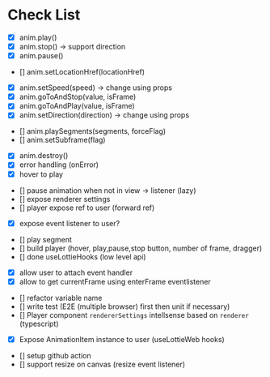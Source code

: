 # Check List

- [x] anim.play()
- [x] anim.stop() -> support direction
- [x] anim.pause()
- [] anim.setLocationHref(locationHref)
- [x] anim.setSpeed(speed) -> change using props
- [x] anim.goToAndStop(value, isFrame)
- [x] anim.goToAndPlay(value, isFrame)
- [x] anim.setDirection(direction) -> change using props
- [] anim.playSegments(segments, forceFlag)
- [] anim.setSubframe(flag)
- [x] anim.destroy()
- [x] error handling (onError)
- [x] hover to play
- [] pause animation when not in view -> listener (lazy)
- [] expose renderer settings
- [] player expose ref to user (forward ref)
- [x] expose event listener to user?
- [] play segment
- [] build player (hover, play,pause,stop button, number of frame, dragger)
- [] done useLottieHooks (low level api)
- [x] allow user to attach event handler
- [x] allow to get currentFrame using enterFrame eventlistener
- [] refactor variable name
- [] write test (E2E (multiple browser) first then unit if necessary)
- [] Player component `rendererSettings` intellsense based on `renderer` (typescript)
- [x] Expose AnimationItem instance to user (useLottieWeb hooks)
- [] setup github action
- [] support resize on canvas (resize event listener)

